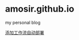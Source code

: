 # amosir.github.io

my personal blog

[添加工作流自动部署](https://gohugo.io/hosting-and-deployment/hosting-on-github/#build-hugo-with-github-action)